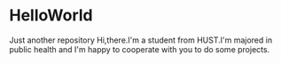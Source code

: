# HelloWorld
Just another repository
Hi,there.I'm a student from HUST.I'm majored in public health and I'm happy to cooperate with you to do some projects.
